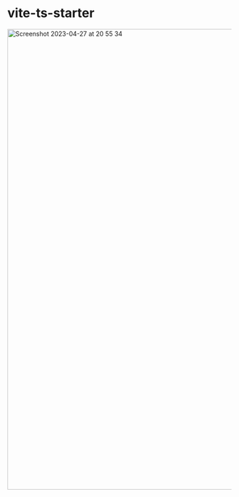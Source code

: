 # vite-ts-starter
<img width="1035" alt="Screenshot 2023-04-27 at 20 55 34" src="https://user-images.githubusercontent.com/62800983/235009854-feb869f0-5246-4437-99f0-0811d45a942d.png">
